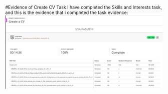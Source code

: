 #Evidence of Create CV Task
I have completed the Skills and Interests task, and this is the evidence that i completed the task evidence:![create cv](create%20cv.PNG)
